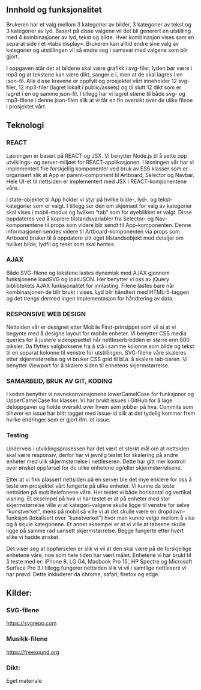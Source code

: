 ## Innhold og funksjonalitet
 
Brukeren har et valg mellom 3 kategorier av bilder, 3 kategorier av tekst og 3 kategorier av lyd. Basert på disse valgene vil det bli generert en utstilling med 4 kombinasjoner av lyd, tekst og bilde. Hver kombinasjon vises som en separat side i et «tabs display». Brukeren kan alltid endre sine valg av kategorier og utstillingen vil så endre seg i samsvar med valgene som blir gjort. 

I oppgaven står det at bildene skal være grafikk i svg-filer, lyden bør være i mp3 og at tekstene kan være dikt, sanger e.l, men at de skal lagres i en json-fil. Alle disse kravene er oppfylt og prosjektet vårt inneholder 12 svg-filer, 12 mp3-filer (lagret lokalt i public/assets) og til slutt 12 dikt som er lagret i en og samme json-fil. I tillegg har vi lagret stiene til både svg- og mp3-filene i denne json-filen slik at vi får en fin oversikt over de ulike filene i prosjektet vårt. 

 
## Teknologi

### REACT

Løsningen er basert på REACT og JSX. Vi benytter Node.js til å sette opp utviklings- og server-miljøet for REACT-applikasjonen. I løsningen vår har vi implementert fire forskjellig komponenter ved bruk av ES6 klasser som er organisert slik at App er parent-component til Artboard, Selector og Navbar. Hele UI-et til nettsiden er implementert med JSX i REACT-komponentene våre. 

I state-objektet til App holder vi styr på hvilke bilde-, lyd-, og tekst-kategorier som er valgt. I tillegg ser den om skjemaet for valg av kategorier skal vises i mobil-modus og hvilken “tab” som for øyeblikket er valgt. Disse oppdateres ved å kopiere tilstandsvariabler fra Selector- og Nav-komponentene til props som videre blir sendt til App-komponenten. Denne informasjonen sendes videre til Artboard-komponenten via props som Artboard bruker til å oppdatere sitt eget tilstandsobjekt med detaljer om hvilket bilde, lydfil og teskt som skal hentes.

### AJAX

Både SVG-filene og tekstene lastes dynamisk med AJAX gjennom funksjonene loadSVG og loadJSON.  Her benytter vi oss av jQuery bibliotekets AJAX funksjonalitet for innlasting. Filene lastes bare når kombinasjonen de blir brukt i vises. Lyd blir håndtert med HTML-5-taggen og det trengs dermed ingen implementasjon for håndtering av data. 

### RESPONSIVE WEB DESIGN

Nettsiden vår er designet etter Mobile First-prinsippet som vil si at vi begynte med å designe layout for mobile enheter. Vi benytter CSS media queries for å justere sideoppsettet når nettleserbredden er større enn 800 piksler. Da flyttes valgboksene fra å stå i samme kolonne som bilde og tekst til en separat kolonne til venstre for utstillingen. SVG-filene våre skaleres etter skjermstørrelse og vi bruker CSS grid til bl.a. å skalere tab-baren. Vi benytter Viewport for å skalere siden til enhetens skjermstørrelse.

### SAMARBEID, BRUK AV GIT, KODING

I koden benytter vi navnekonvensjonene lowerCamelCase for funksjoner og UpperCamelCase for klasser. Vi har brukt issues i GitHub for å lage deloppgaver og holde oversikt over hvem som jobber på hva. Commits som tilhører en issue har blitt tagget med issue-id slik at det tydelig kommer frem hvilke endringer som er gjort ifm. et issue.

### Testing

Underveis i utviklingsprosessen har det vært et sterkt mål om at nettsiden skal være responsiv, derfor har vi jevnlig testet for skalering på andre enheter med ulik skjermstørrelse i nettleseren. Dette har gitt mer kontroll over ønsket oppførsel for de ulike enhetene og/eller skjermstørrelsene.

Etter at vi fikk plassert nettsiden på en server ble det mye enklere for oss å teste om prosjektet vårt fungerte på ulike enheter. Vi kunne da teste nettsiden på mobiltelefonene våre. Her testet vi både horisontal og vertikal visning. 
Et eksempel på hva vi har testet er at på enheter med stor skjermstørrelse ville vi at kategori-valgene skulle ligge til venstre for selve “kunstverket”, mens på mobil så ville vi at det skulle være en dropdown-funksjon (lokalisert over “kunstverket”) hvor man kunne velge mellom å vise og å skjule kategoriene. Et annet eksempel er at vi ville at tabsene skulle ligge på samme rad uansett skjermstørrelse. Begge fungerte etter hvert slike vi hadde ønsket.

Det viser seg at oppførselen er slik vi vil at den skal være på de forskjellige enhetene våre, noe som hele tiden har vært målet. Enhetene vi har brukt til å teste med er: iPhone 8, LG G4, Macbook Pro 15’, HP Spectre og Microsoft Surface Pro 3.I tillegg fungerer nettsiden slik vi vil i samtlige nettlesere vi har prøvd. Dette inkluderer da chrome, safari, firefox og edge. 

## Kilder:
### SVG-filene
https://svgrepo.com

### Musikk-filene
https://freesound.org

### Dikt:
Eget materiale
